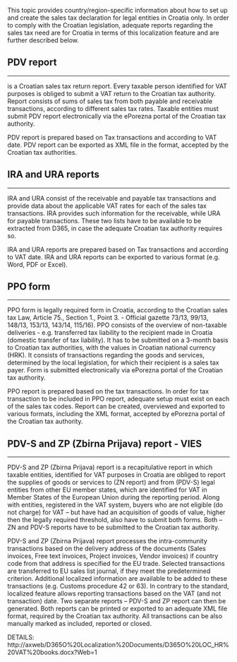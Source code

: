 This topic provides country/region-specific information about how to set up and create the sales tax declaration for legal entities in Croatia only. In order to comply with the Croatian legislation, adequate reports regarding the sales tax need are for Croatia in terms of this localization feature and are further described below.

## **PDV report** ##
-----
is a Croatian sales tax return report. Every taxable person identified for VAT purposes is obliged to submit a VAT return to the Croatian tax authority. Report consists of sums of sales tax from both payable and receivable transactions, according to different sales tax rates. Taxable entities must submit PDV report electronically via the ePorezna portal of the Croatian tax authority.

PDV report is prepared based on Tax transactions  and according to VAT date. PDV report can be exported as  XML file in the format, accepted by the Croatian tax authorities.

## **IRA and URA reports** ##
-----
IRA and URA consist of the receivable and payable tax transactions and provide data about the applicable VAT rates for each of the sales tax transactions. IRA provides such information for the receivable, while URA for payable transactions. These two lists have to be available to be extracted from D365, in case the adequate Croatian tax authority requires so.

IRA and URA reports are prepared based on Tax transactions and according to VAT date. IRA and URA reports can be exported to various format (e.g. Word, PDF or Excel).

## **PPO form** ##
-----
PPO form is legally required form in Croatia, according to the Croatian sales tax Law, Article 75., Section 1., Point 3. - Official gazette 73/13, 99/13, 148/13, 153/13, 143/14, 115/16). PPO consists of the overview of non-taxable deliveries - e.g. transferred tax liability to the recipient made in Croatia (domestic transfer of tax liability). It has to be submitted on a 3-month basis to Croatian tax authorities, with the values in Croatian national currency (HRK). It consists of transactions regarding the goods and services, determined by the local legislation, for which their recipient is a sales tax payer. Form is submitted electronically via ePorezna portal of the Croatian tax authority.

PPO report is prepared based on the tax transactions. In order for tax transaction to be included in PPO report, adequate setup must exist on each of the sales tax codes. Report can be created, overviewed and exported to various formats, including the XML format, accepted by ePorezna portal of the Croatian tax authority.

## **PDV-S and ZP (Zbirna Prijava) report - VIES** ##
-----
PDV-S and ZP (Zbirna Prijava) report is a recapitulative report in which taxable entities, identified for VAT purposes in Croatia are obliged to report the supplies of goods or services to (ZN report) and from (PDV-S) legal entities from other EU member states, which are identified for VAT in Member States of the European Union during the reporting period. Along with entities, registered in the VAT system, buyers who are not eligible (do not charge) for VAT – but have had an acquisition of goods of value, higher then the legally required threshold, also have to submit both forms. Both – ZN and PDV-S reports have to be submitted to the Croatian tax authority.

PDV-S and ZP (Zbirna Prijava) report processes the intra-community transactions based on the delivery address of the documents (Sales invoices, Free text invoices, Project invoices, Vendor invoices) if country code from that address is specified for the EU trade. Selected transactions are transferred to EU sales list journal, if they meet the predetermined criterion. Additional localized information are available to be added to these transactions (e.g. Customs procedure 42 or 63). In contrary to the standard, localized feature allows reporting transactions based on the VAT (and not transaction) date. Two separate reports – PDV-S and ZP report can then be generated. Both reports can be printed or exported to an adequate XML file format, required by the Croatian tax authority. All transactions can be also manually marked as included, reported or closed.


DETAILS: http://axweb/D365O%20Localization%20Documents/D365O%20LOC_HR%20VAT%20books.docx?Web=1
